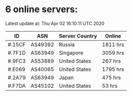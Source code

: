 # 6 online servers:

Latest update at: Thu Apr 02 16:10:11 UTC 2020

| ID | ASN | Server Country | Online |
| -- | --- | -------------- | ------ |
| #.15CF | AS49392 | Russia | 1811 hrs |
| #.7F1D | AS63949 | Singapore | 3059 hrs |
| #.9FC3 | AS53889 | United States | 267 hrs |
| #.E069 | AS40065 | United States | 1795 hrs |
| #.2A79 | AS63949 | Japan | 475 hrs |
| #.F7DA | AS45102 | United States | 53 hrs |

